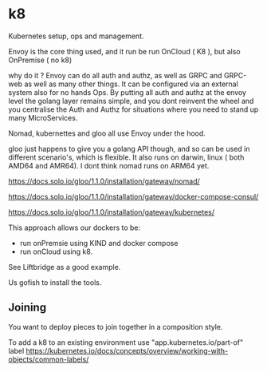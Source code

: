 # k8

Kubernetes setup, ops and management.

Envoy is the core thing used, and it run be run OnCloud ( K8 ), but also OnPremise ( no k8)

why do it ?
Envoy can do all auth and authz, as well as GRPC and GRPC-web as well as many other things.
It can be configured via an external system also for no hands Ops.
By putting all auth and authz at the envoy level the golang layer remains simple, and you dont reinvent the wheel and you centralise the Auth and Authz for situations where you need to stand up many MicroServices.

Nomad, kubernettes and gloo all use Envoy under the hood.

gloo just happens to give you a golang API though, and so can be used in different scenario's, which is flexible. It also runs on darwin, linux ( both AMD64 and AMR64).
I dont think nomad runs on ARM64 yet.

https://docs.solo.io/gloo/1.1.0/installation/gateway/nomad/

https://docs.solo.io/gloo/1.1.0/installation/gateway/docker-compose-consul/

https://docs.solo.io/gloo/1.1.0/installation/gateway/kubernetes/



This approach allows our dockers to be:
- run onPremsie using KIND and docker compose
- run onCloud using k8.

See Liftbridge as a good example.

Us gofish to install the tools.

## Joining 

You want to deploy pieces to join together in a composition style.

To add a k8 to an existing environment use "app.kubernetes.io/part-of" label
https://kubernetes.io/docs/concepts/overview/working-with-objects/common-labels/



